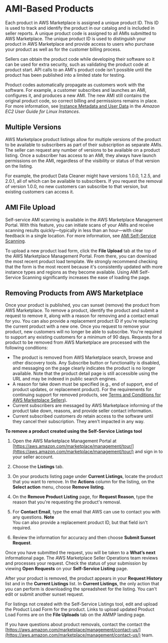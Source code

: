 # AMI\-Based Products<a name="ami-products"></a>

Each product in AWS Marketplace is assigned a unique product ID\. This ID is used to track and identify the product in our catalog and is included in seller reports\. A unique product code is assigned to all AMIs submitted to AWS Marketplace\. The unique product ID is used to distinguish your product in AWS Marketplace and provide access to users who purchase your product as well as for the customer billing process\. 

Sellers can obtain the product code while developing their software so it can be used for extra security, such as validating the product code at product start\. API calls to an AMI's product code isn't possible until the product has been published into a limited state for testing\. 

Product codes automatically propagate as customers work with the software\. For example, a customer subscribes and launches an AMI, configures it, and produces a new AMI\. The new AMI still contains the original product code, so correct billing and permissions remains in place\. For more information, see [Instance Metadata and User Data](https://docs.aws.amazon.com/AWSEC2/latest/UserGuide//ec2-instance-metadata.html) in the *Amazon EC2 User Guide for Linux Instances*\. 

## Multiple Versions<a name="multiple-versions"></a>

AWS Marketplace product listings allow for multiple versions of the product to be available to subscribers as part of their subscription as separate AMIs\. The seller can request any number of versions to be available on a product listing\. Once a subscriber has access to an AMI, they always have launch permissions on the AMI, regardless of the visibility or status of that version on the listing\. 

 For example, the product Data Cleaner might have versions 1\.0\.0, 1\.2\.5, and 2\.0\.1, all of which can be available to subscribers\. If you request the removal of version 1\.0\.0, no new customers can subscribe to that version, but existing customers can access it\. 

## AMI File Upload<a name="amis-file-upload"></a>

Self\-service AMI scanning is available in the AWS Marketplace Management Portal\. With this feature, you can initiate scans of your AMIs and receive scanning results quickly—typically in less than an hour—with clear feedback in a single location\. For more information, see [AMI Self\-Service Scanning](https://aws.amazon.com/marketplace/management/manage-products/#/build.build-new)\. 

To upload a new product load form, click the **File Upload** tab at the top of the AWS Marketplace Management Portal\. From there, you can download the most recent product load template\. We strongly recommend checking that the form is the most recent because it's consistently updated with more instance types and regions as they become available\. Using AMI Self\-Service Scanning significantly increases the ease of loading the page\. 

## Removing Products from AWS Marketplace<a name="removing-products-from-aws-marketplace"></a>

Once your product is published, you can sunset \(remove\) the product from AWS Marketplace\. To remove a product, identify the product and submit a request to remove it, along with a reason for removing and a contact email for you\. You can also provide a replacement product ID if you're replacing the current product with a new one\. Once you request to remove your product, new customers will no longer be able to subscribe\. You're required to support any existing customers for a minimum of 90 days\. Requests for a product to be removed from AWS Marketplace are processed with the following conditions: 
+  The product is removed from AWS Marketplace search, browse and other discovery tools\. Any Subscribe button or functionality is disabled, and messaging on the page clearly indicates the product is no longer available\. Note that the product detail page is still accessible using the URL and may be indexed in public search engines\. 
+  A reason for take down must be specified \(e\.g\., end of support, end of product updates, or replacement product\)\. For the requirements for continuing support for removed products, see [Terms and Conditions for AWS Marketplace Sellers](https://aws.amazon.com/marketplace/management/terms?)\. 
+  Current subscribers are messaged by AWS Marketplace informing of the product take down, reasons, and provide seller contact information\. 
+  Current subscribed customers *do* retain access to the software until they cancel their subscription\. They aren't impacted in any way\. 

**To remove a product created using the Self\-Service Listings tool**

1. Open the AWS Marketplace Management Portal at [https://aws.amazon.com/marketplace/management/tour/](https://aws.amazon.com/marketplace/management/tour/) and sign in to your seller account\.

1. Choose the **Listings** tab\.

1. On your products listing page under **Current Listings**, locate the product that you want to remove\. In the **Actions** column for the listing, on the **Select action** menu, choose **Remove listing**\.

1. On the **Remove Product Listing** page, for **Request Reason**, type the reason that you're requesting the product's removal\.

1. For **Contact Email**, type the email that AWS can use to contact you with any questions\.
**Note**  
You can also provide a replacement product ID, but that field isn't required\.

1. Review the information for accuracy and then choose **Submit Sunset Request**\. 

Once you have submitted the request, you will be taken to a **What’s next** informational page\. The AWS Marketplace Seller Operations team reviews and processes your request\. Check the status of your submission by viewing **Open Requests** on your **Self\-Service Listing** page\.

After your product is removed, the product appears in your **Request History** list and in the **Current Listings** list\. In **Current Listings**, the only action that you can perform is downloading the spreadsheet for the listing\. You can't edit or submit another sunset request\. 

For listings not created with the Self\-Service Listings tool, edit and upload the Product Load Form for the product\. Links to upload updated Product Load Forms are on the **File Uploads** tab on the AMMP landing page\.

 If you have questions about product removals, contact the contact the [https://aws.amazon.com/marketplace/management/contact-us/](https://aws.amazon.com/marketplace/management/contact-us/) team\.